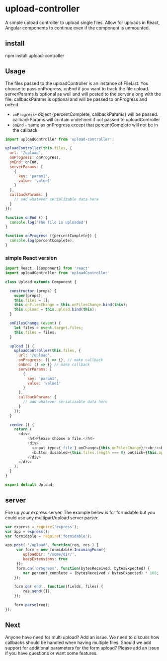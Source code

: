 # upload-controller

A simple upload controller to upload single files. Allow for uploads in React,
Angular components to continue even if the component is unmounted.

## install

npm install upload-controller

## Usage
The files passed to the uploadController is an instance of FileList. You choose
to pass onProgress, onEnd if you want to track the file upload. serverParams is optional
as well and will posted to the server along with the file. callbackParams is optional and
will be passed to onProgress and onEnd.

- `onProgress`- object {percentComplete, callbackParams}  will be passed. callbackParams will contain undefined if not passed to uploadController
- `onEnd` - same as onProgress except that percentComplete will not be in the callback


```js
import uploadController from 'upload-controller';

uploadController(this.files, {
  url: '/upload',
  onProgress: onProgress,
  onEnd: onEnd,
  serverParams: [
    {
      key: 'param1',
      value: 'value1'
    }
  ],
  callbackParams: {
    // add whatever serializable data here
  }
});

function onEnd () {
  console.log('The file is uploaded')
}

function onProgress ({percentComplete}) {
  console.log(percentComplete);
}

```

### simple React version
```js
import React, {Component} from 'react'
import uploadController from 'uploadController'

class Upload extends Component {

  constructor (props) {
    super(props);
    this.files = [];
    this.onFilesChange = this.onFilesChange.bind(this);
    this.upload = this.upload.bind(this);
  }

  onFilesChange (event) {
  	let files = event.target.files;
    this.files = files;
  }

  upload () {
    uploadController(this.files, {
   	  url: '/upload',
      onProgress: () => {}, // make callback
      onEnd: () => {} // make callback
      serverParams: [
        {
          key: 'param1',
          value: 'value1'
        }
      ],
      callbackParams: {
        // add whatever serializable data here
      }
    });    
  }

  render () {
    return (
      <div>
          <h4>Please choose a file.</h4>
          <div>
            <input type={'file'} onChange={this.onFilesChange}/><br/><br/>
            <button disabled={this.files.length === 0} onClick={this.upload}>Upload</button>
          </div>
      </div>
    );
  }
}

export default Upload;
```

## server
Fire up your express server. The example below is for formidable but you
could use any multipart/upload server parser.

```js
var express = require('express');
var app = express();
var formidable = require('formidable');

app.post( '/upload', function(req, res ) {
     var form = new formidable.IncomingForm({
     	uploadDir: '/some/dir/',
        keepExtensions: true
     });
     form.on('progress', function(bytesReceived, bytesExpected) {
        var percent_complete = (bytesReceived / bytesExpected) * 100;
    });

    form.on('end', function(fields, files) {
        res.send({});
    });

    form.parse(req);
});
```

## Next
Anyone have need for multi upload? Add an issue. We need to discuss how callbacks
should be handled when having multiple files. Should we add support for additional parameters for the form
upload? Please add an issue if you have questions or want some features.

